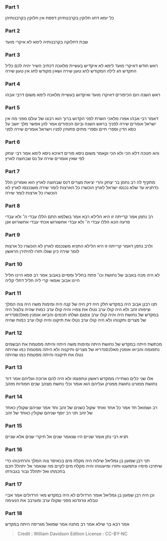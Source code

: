
### Part 1
כל יומא דחג חלוקין בקרבנותיהן דפסח אין חלוקין בקרבנותיהן

### Part 2
שבת דחלוקה בקרבנותיה לימא לא איקרי מועד

### Part 3
ראש חודש דאיקרי מועד לימא לא איקדיש בעשיית מלאכה דכתיב השיר יהיה לכם כליל התקדש חג לילה המקודש לחג טעון שירה ושאין מקודש לחג אין טעון שירה

### Part 4
ראש השנה ויום הכיפורים דאיקרו מועד ואיקדוש בעשיית מלאכה לימא משום דרבי אבהו

### Part 5
דאמר רבי אבהו אמרו מלאכי השרת לפני הקדוש ברוך הוא רבונו של עולם מפני מה אין ישראל אומרים שירה לפניך בראש השנה וביום הכפורים אמר להן אפשר מלך יושב על כסא הדין וספרי חיים וספרי מתים פתוחין לפניו וישראל אומרים שירה לפני

### Part 6
והא חנוכה דלא הכי ולא הכי וקאמר משום ניסא פורים דאיכא ניסא לימא אמר רבי יצחק לפי שאין אומרים שירה על נס שבחוצה לארץ

### Part 7
מתקיף לה רב נחמן בר יצחק והרי יציאת מצרים דנס שבחוצה לארץ הוא ואמרינן הלל כדתניא עד שלא נכנסו ישראל לארץ הוכשרו כל הארצות לומר שירה משנכנסו לארץ לא הוכשרו כל ארצות לומר שירה

### Part 8
רב נחמן אמר קרייתה זו היא הלילא רבא אמר בשלמא התם הללו עבדי ה׳ ולא עבדי פרעה הכא הללו עבדי ה׳ ולא עבדי אחשורוש אכתי עבדי אחשורוש אנן

### Part 9
ולרב נחמן דאמר קרייתה זו היא הלילא התניא משנכנסו לארץ לא הוכשרו כל ארצות לומר שירה כיון שגלו חזרו להיתירן הראשון

### Part 10
לא היה מכה באבוב של נחושת וכו׳ פתח בחליל ומסיים באבוב אמר רב פפא היינו חליל היינו אבוב ואמאי קרי ליה חליל דחלי קליה

### Part 11
תנו רבנן אבוב היה במקדש חלק היה דק היה של קנה היה ומימות משה היה צוה המלך וציפוהו זהב ולא היה קולו ערב נטלו את צפויו והיה קולו ערב כמות שהיה צלצול היה במקדש של נחושת היה והיה קולו ערב ונפגם ושלחו חכמים והביאו אומנין מאלכסנדריא של מצרים ותקנוהו ולא היה קולו ערב נטלו את תיקונו והיה קולו ערב כמות שהיה

### Part 12
מכתשת היתה במקדש של נחושת היתה ומימות משה היתה והיתה מפטמת את הבשמים נתפגמה והביאו אומנין מאלכסנדריא של מצרים ותיקנוה ולא היתה מפטמת כמו שהיתה נטלו את תיקונה והיתה מפטמת כמו שהיתה

### Part 13
אלו שני כלים נשתיירו ממקדש ראשון ונתפגמו ולא היה להם ארוכה ועליהם אמר דוד נחושת ממורט נחושת ממורק ועליהם הוא אומר וכלי נחשת מצהב שנים חמודות מזהב

### Part 14
רב ושמואל חד אמר כל אחד ואחד שקול כשנים של זהב וחד אמר שניהם שקולין כאחד של זהב תני רב יוסף שניהם שקולין כאחד של זהב

### Part 15
תניא רבי נתן אומר שניים היו שנאמר שנים אל תיקרי שנים אלא שניים

### Part 16
תני רבן שמעון בן גמליאל שילוח היה מקלח מים בכאיסר צוה המלך והרחיבוהו כדי שיתרבו מימיו ונתמעטו וחזרו ומיעטוהו והיה מקלח מים לקיים מה שנאמר אל יתהלל חכם בחכמתו ואל יתהלל גבור בגבורתו

### Part 17
וכן היה רבן שמעון בן גמליאל אומר הרדולים לא היה במקדש מאי הרדולים אמר אביי טבלא גורגדנא מפני שקולו ערב ומערבב את הנעימה

### Part 18
אמר רבא בר שילא אמר רב מתנה אמר שמואל מגריפה היתה במקדש

>Credit : William Davidson Edition
>License : CC-BY-NC